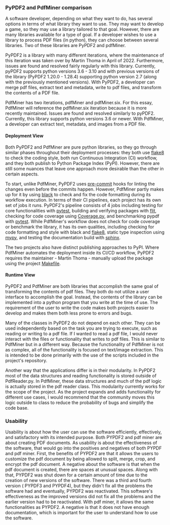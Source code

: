 ### PyPDF2 and PdfMiner comparison

A software developer, depending on what they want to do, has several options in terms of what library they want to use. They may want to develop a game, so they may use a library tailored to that goal. However, there are many libraries available for a type of goal. If a developer wishes to use a library to process PDF files (in python), they can choose between several libraries. Two of these libraries are PyPDF2 and pdfMiner.

PyPDF2 is a library with many different iterations, where the maintenance of this iteration was taken over by Martin Thoma in April of 2022. Furthermore, issues are found and resolved fairly regularly with this library. Currently, pyPDF2 supports python versions 3.6 - 3.10 and with previous versions of the library (PyPDF2 1.20.0 - 1.28.4) supporting python version 2.7 (along with the previously mentioned versions). With PyPDF2, a developer can merge pdf files, extract text and metadata, write to pdf files, and transform the contents of a PDF file. 

PdfMiner has two iterations, pdfMiner and pdfMiner.six. For this essay, PdfMiner will reference the pdfMiner.six iteration because it is more recently maintained. Issues are found and resolved similarly to pyPDF2. Currently, this library supports python versions 3.6 or newer. With PdfMiner, a developer can extract text, metadata, and images from a PDF file.  

#### Deployment View 
Both PyPDF2 and PdfMiner are pure python libraries, so they go through similar phases throughout their deployment processes: they both use [flake8](https://flake8.pycqa.org/en/latest/) to check the coding style, both run Continuous Integration (CI) workflow, and they both publish to Python Package Index (PyPI). However, there are still some nuances that leave one approach more desirable than the other in certain aspects.  

To start, unlike PdfMiner, PyPDF2 uses [pre-commit](https://pre-commit.com/) hooks for linting the changes even before the commits happen. However, PdfMiner partly makes up for it by using [black](https://black.readthedocs.io/en/stable/) to check and fix the code formatting during its workflow execution. In terms of their CI pipelines, each project has its own set of jobs it runs. PyPDF2's pipeline consists of 4 jobs including testing for core functionalities with [pytest](https://docs.pytest.org/en/7.2.x/), building and verifying packages with [flit](https://flit.pypa.io/en/stable/), checking for code coverage using [Coverage.py](https://coverage.readthedocs.io/en/6.5.0/), and benchmarking pypdf with [pytest](https://docs.pytest.org/en/7.2.x/). While PdfMiner's workflow does not check for code coverage or benchmark the library, it has its own qualities, including checking for code formatting and style with black and [flake8](https://flake8.pycqa.org/en/latest/), static type inspection using [mypy](http://mypy-lang.org/), and testing the documentation build with [sphinx](https://www.sphinx-doc.org/en/master/index.html).  

The two projects also have distinct publishing approaches to PyPI. Where PdfMiner automates the deployment inside its CI/CD workflow, PyPDF2 requires the maintainer - Martin Thoma - manually upload the package using the project [Makefile](https://github.com/py-pdf/PyPDF2/blob/main/Makefile).

#### Runtime View
PyPDF2 and PdfMiner are both libraries that accomplish the same goal of transforming the contents of pdf files. They both do not utilize a user interface to accomplish the goal. Instead, the contents of the library can be implemented into a python program that you write at the time of use. The requirement of the user to write the code makes both projects easier to develop and makes them both less prone to errors and bugs.

Many of the classes in PyPDF2 do not depend on each other. They can be used independently based on the task you are trying to execute, such as reading or writing to a pdf file. If I wanted to read a pdf file, I would never interact with the files or functionality that writes to pdf files. This is similar to PdfMiner but in a different way. Because the functionality of PdfMiner is not as complex, all of the functionality is focused on text/image extraction. This is intended to be done primarily with the use of the scripts included in the project's repository. 

Another way that the applications differ is in their modularity. In PyPDF2 most of the data structures and reading functionality is stored outside of PdfReader.py. In PdfMiner, these data structures and much of the pdf logic is actually stored in the pdf reader class. This modularity currently works for the scope of the project. As the project expands and adds functionality for different use cases, I would recommend that the community moves this logic outside to class to reduce the probability of bugs and simplify the code base.

### Usability
Usability is about how the user can use the software efficiently, effectively, and satisfactory with its intended purpose. Both PYPDF2 and pdf miner are about creating PDF documents. As usability is about the effectiveness of the software, that would go into the positives and negatives of both PYPDF and pdf miner. First, the benefits of PYPDF2 are that it allows the users to customize the pdf document by being allowed to split, merge, crop, and encrypt the pdf document. A negative about the software is that when the pdf document is created, there are spaces at unusual spaces. Along with that, PYPDF2 was shut down for a certain amount of time due to the creation of new versions of the software. There was a third and fourth version ( PYPDF3 and PYPDF4), but they didn't fix all the problems the software had and eventually, PYPDF2 was reactivated. This software's effectiveness as the improved versions did not fix all the problems and the earlier version had to be reactivated. With pdf miner, it allows the same functionalities as PYPDF2. A negative is that it does not have enough documentation, which is important for the user to understand how to use the software. 

